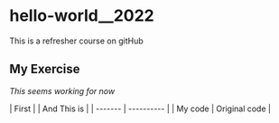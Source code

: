 # hello-world__2022
This is a refresher course on gitHub
## My Exercise 

*This seems working for now*

| First | | And This is |
| ------- | ---------- |
| My code | Original code |
